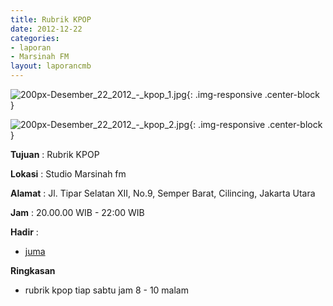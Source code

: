 ```yaml
---
title: Rubrik KPOP 
date: 2012-12-22
categories:
- laporan
- Marsinah FM
layout: laporancmb
---
```



![200px-Desember_22_2012_-_kpop_1.jpg](/uploads/200px-Desember_22_2012_-_kpop_1.jpg){: .img-responsive .center-block }

![200px-Desember_22_2012_-_kpop_2.jpg](/uploads/200px-Desember_22_2012_-_kpop_2.jpg){: .img-responsive .center-block }


**Tujuan** : Rubrik KPOP 

**Lokasi** : Studio Marsinah fm 

**Alamat** : Jl. Tipar Selatan XII, No.9, Semper Barat, Cilincing, Jakarta Utara 

**Jam** : 20.00.00 WIB - 22:00 WIB 

**Hadir** :
* [juma](http://wiki.ciptamedia.org/wiki/juma)

**Ringkasan**  
* rubrik kpop tiap sabtu jam 8 - 10 malam 
